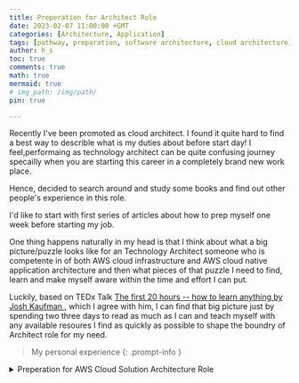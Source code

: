 ```yaml
---
title: Preperation for Architect Role
date: 2023-02-07 11:00:00 +GMT
categories: [Architecture, Application]
tags: [pathway, preparation, software architecture, cloud architecture, cloud infrastructure]
author: h_s
toc: true
comments: true
math: true
mermaid: true
# img_path: /img/path/
pin: true

---
```


Recently I've been promoted as cloud architect.
I found it quite hard to find a best way to describle what is my duties about before start day! 
I feel,performaing as technology architect can be quite confusing journey specailly when you are starting this career in a completely brand new work place. 

Hence, decided to search around and study some books and find out other people's experience in this role.  

I'd like to start with first series of articles about how to prep myself one week before starting my job.


One thing happens naturally in my head is that I think about what a big picture/puzzle looks like for an Technology Architect someone who is competente in of both AWS cloud infrastructure and AWS cloud native application architecture and then what pieces of that puzzle I need to find, learn and make myself aware within the time and effort I can put.

Luckily, based on TEDx Talk <a href="https://www.youtube.com/watch?v=5MgBikgcWnY"> The first 20 hours -- how to learn anything by Josh Kaufman </a>, which I agree with him, I can find that big picture just by spending two three days to read as much as I can and teach myself with any available resoures I find as quickly as possible to shape the boundry of Architect role for my need.

> My personal experience
{: .prompt-info }

<details>
<summary>Preperation for AWS Cloud Solution Architecture Role</summary>
<pre> 
I'd like to start taking these steps for the preperation period: 

`Preperation`:

  1. Study online cources 
     * writing a page here with short description as my take aways

  2. Study related Articles and Books
     * giving me my opinion about each resrouce
     * pointing out to key practical approach in each

  3. Find out what are the key activiity needed for this role
     * explaining what actions I like to do 

  4. Practicing an imaginarey context
     * applying what I learnt into practice with a sample project

</pre>
</details>    

